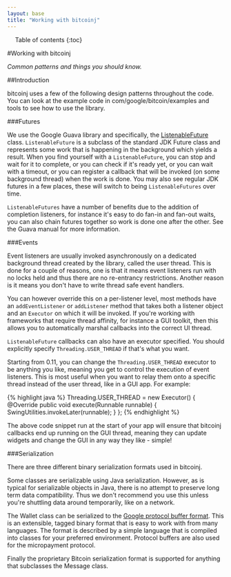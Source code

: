 ```yaml
---
layout: base
title: "Working with bitcoinj"
---
```


<div markdown="1" id="toc" class="toc"><div markdown="1">

* Table of contents
{:toc}

</div></div>

<div markdown="1" class="toccontent">

#Working with bitcoinj

_Common patterns and things you should know._

##Introduction

bitcoinj uses a few of the following design patterns throughout the code. You can look at the example code in com/google/bitcoin/examples and tools to see how to use the library.

###Futures

We use the Google Guava library and specifically, the [ListenableFuture](http://docs.guava-libraries.googlecode.com/git/javadoc/com/google/common/util/concurrent/ListenableFuture.html) class. `ListenableFuture` is a subclass of the standard JDK Future class and represents some work that is happening in the background which yields a result. When you find yourself with a `ListenableFuture`, you can stop and wait for it to complete, or you can check if it's ready yet, or you can wait with a timeout, or you can register a callback that will be invoked (on some background thread) when the work is done. You may also see regular JDK futures in a few places, these will switch to being `ListenableFutures` over time. 

`ListenableFutures` have a number of benefits due to the addition of completion listeners, for instance it's easy to do fan-in and fan-out waits, you can also chain futures together so work is done one after the other. See the Guava manual for more information.

###Events

Event listeners are usually invoked asynchronously on a dedicated background thread created by the library, called the user thread. This is done for a couple of reasons, one is that it means event listeners run with no locks held and thus there are no re-entrancy restrictions. Another reason is it means you don't have to write thread safe event handlers. 

You can however override this on a per-listener level, most methods have an `addEventListener` or `addListener` method that takes both a listener object and an `Executor` on which it will be invoked. If you're working with frameworks that require thread affinity, for instance a GUI toolkit, then this allows you to automatically marshal callbacks into the correct UI thread.

`ListenableFuture` callbacks can also have an executor specified. You should explicitly specify `Threading.USER_THREAD` if that's what you want.

Starting from 0.11, you can change the `Threading.USER_THREAD` executor to be anything you like, meaning you get to control the execution of event listeners. This is most useful when you want to relay them onto a specific thread instead of the user thread, like in a GUI app. For example:

{% highlight java %}
Threading.USER_THREAD = new Executor() {
  @Override 
  public void execute(Runnable runnable) {
    SwingUtilities.invokeLater(runnable);
  }
};
{% endhighlight %}

The above code snippet run at the start of your app will ensure that bitcoinj callbacks end up running on the GUI thread, meaning they can update widgets and change the GUI in any way they like - simple!

###Serialization

There are three different binary serialization formats used in bitcoinj.

Some classes are serializable using Java serialization. However, as is typical for serializable objects in Java, there is no attempt to preserve long term data compatibility. Thus we don't recommend you use this unless you're shuttling data around temporarily, like on a network.

The Wallet class can be serialized to the [Google protocol buffer format](http://code.google.com/p/protobuf/). This is an extensible, tagged binary format that is easy to work with from many languages. The format is described by a simple language that is compiled into classes for your preferred environment. Protocol buffers are also used for the micropayment protocol.

Finally the proprietary Bitcoin serialization format is supported for anything that subclasses the Message class.

</div>
